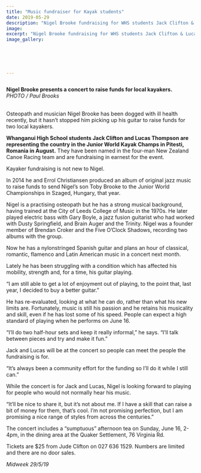 ```yaml
---
title: "Music fundraiser for Kayak students"
date: 2019-05-29
description: "Nigel Brooke fundraising for WHS students Jack Clifton & Lucas Thompson who will be representing NZ in the Junior World Kayak"
image: 
excerpt: "Nigel Brooke fundraising for WHS students Jack Clifton & Lucas Thompson who will be representing NZ in the Junior World Kayak Champs in Pitesti, Romania in August."
image_gallery:
    
    
    
    
    
---
```


<p><img src="https://i.prcdn.co/img?regionKey=BHFW65BURWBP6QFKXgqeog%3d%3d" alt="" /></p>
<p><strong data-bind="text: imageTitle">Nigel Brooke presents a concert to raise funds for local kayakers.<br /></strong><em>PHOTO / Paul Brooks</em></p>
<p data-bind="text: $data"><br />Osteopath and musician Nigel Brooke has been dogged with ill health recently, but it hasn&rsquo;t stopped him picking up his guitar to raise funds for two local kayakers.</p>
<p data-bind="text: $data"><strong>Whanganui High School students Jack Clifton and Lucas Thompson are representing the country in the Junior World Kayak Champs in Pitesti, Romania in August.</strong> They have been named in the four-man New Zealand Canoe Racing team and are fundraising in earnest for the event.</p>
<p data-bind="text: $data">Kayaker fundraising is not new to Nigel.</p>
<p data-bind="text: $data">In 2014 he and Errol Christiansen produced an album of original jazz music to raise funds to send Nigel&rsquo;s son Toby Brooke to the Junior World Championships in Szaged, Hungary, that year.</p>
<p data-bind="text: $data">Nigel is a practising osteopath but he has a strong musical background, having trained at the City of Leeds College of Music in the 1970s. He later played electric bass with Gary Boyle, a jazz fusion guitarist who had worked with Dusty Springfield, and Brain Auger and the Trinity. Nigel was a founder member of Brendan Croker and the Five O&rsquo;Clock Shadows, recording two albums with the group.</p>
<p data-bind="text: $data">Now he has a nylonstringed Spanish guitar and plans an hour of classical, romantic, flamenco and Latin American music in a concert next month.</p>
<p data-bind="text: $data">Lately he has been struggling with a condition which has affected his mobility, strength and, for a time, his guitar playing.</p>
<p data-bind="text: $data">&ldquo;I am still able to get a lot of enjoyment out of playing, to the point that, last year, I decided to buy a better guitar.&rdquo;</p>
<p data-bind="text: $data">He has re-evaluated, looking at what he can do, rather than what his new limits are. Fortunately, music is still his passion and he retains his musicality and skill, even if he has lost some of his speed. People can expect a high standard of playing when he performs on June 16.</p>
<p data-bind="text: $data">&ldquo;I&rsquo;ll do two half-hour sets and keep it really informal,&rdquo; he says. &ldquo;I&rsquo;ll talk between pieces and try and make it fun.&rdquo;</p>
<p data-bind="text: $data">Jack and Lucas will be at the concert so people can meet the people the fundraising is for.</p>
<p data-bind="text: $data">&ldquo;It&rsquo;s always been a community effort for the funding so I&rsquo;ll do it while I still can.&rdquo;</p>
<p data-bind="text: $data">While the concert is for Jack and Lucas, Nigel is looking forward to playing for people who would not normally hear his music.</p>
<p data-bind="text: $data">&ldquo;It&rsquo;ll be nice to share it, but it&rsquo;s not about me. If I have a skill that can raise a bit of money for them, that&rsquo;s cool. I&rsquo;m not promising perfection, but I am promising a nice range of styles from across the centuries.&rdquo;</p>
<p data-bind="text: $data">The concert includes a &ldquo;sumptuous&rdquo; afternoon tea on Sunday, June 16, 2-4pm, in the dining area at the Quaker Settlement, 76 Virginia Rd.</p>
<p data-bind="text: $data">Tickets are $25 from Jude Clifton on 027 636 1529. Numbers are limited and there are no door sales.</p>
<p data-bind="text: $data"><em>Midweek 29/5/19</em></p>

